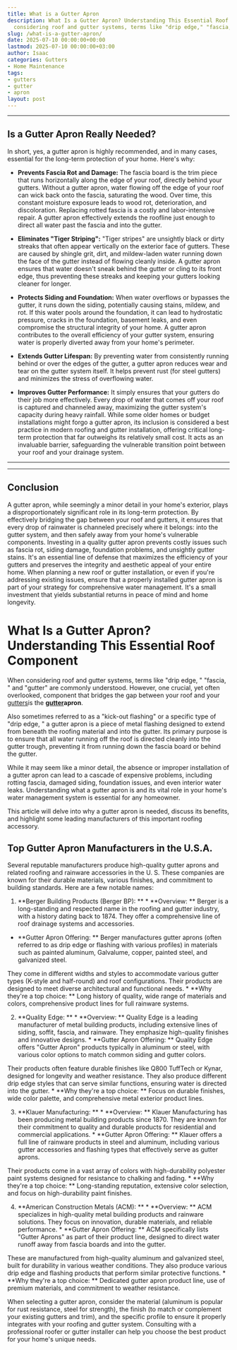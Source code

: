 ```yaml
---
title: What is a Gutter Apron
description: What Is a Gutter Apron? Understanding This Essential Roof Component When
  considering roof and gutter systems, terms like "drip edge," "fascia," and "gutter"...
slug: /what-is-a-gutter-apron/
date: 2025-07-10 00:00:00+00:00
lastmod: 2025-07-10 00:00:00+03:00
author: Isaac
categories: Gutters
- Home Maintenance
tags:
- gutters
- gutter
- apron
layout: post
---
```

---

## Is a Gutter Apron Really Needed?
In short, yes, a gutter apron is highly recommended, and in many cases, essential for the long-term protection of your home. Here's why:

* **Prevents Fascia Rot and Damage:** The fascia board is the trim piece that runs horizontally along the edge of your roof, directly behind your gutters. Without a gutter apron, water flowing off the edge of your roof can wick back onto the fascia, saturating the wood. Over time, this constant moisture exposure leads to wood rot, deterioration, and discoloration. Replacing rotted fascia is a costly and labor-intensive repair.
A gutter apron effectively extends the roofline just enough to direct all water past the fascia and into the gutter.

* **Eliminates "Tiger Striping":** "Tiger stripes" are unsightly black or dirty streaks that often appear vertically on the exterior face of gutters. These are caused by shingle grit, dirt, and mildew-laden water running down the face of the gutter instead of flowing cleanly inside. A gutter apron ensures that water doesn't sneak behind the gutter or cling to its front edge, thus preventing these streaks and keeping your gutters looking cleaner for longer.

* **Protects Siding and Foundation:** When water overflows or bypasses the gutter, it runs down the siding, potentially causing stains, mildew, and rot. If this water pools around the foundation, it can lead to hydrostatic pressure, cracks in the foundation, basement leaks, and even compromise the structural integrity of your home. A gutter apron contributes to the overall efficiency of your gutter system, ensuring water is properly diverted away from your home's perimeter.

* **Extends Gutter Lifespan:** By preventing water from consistently running behind or over the edges of the gutter, a gutter apron reduces wear and tear on the gutter system itself. It helps prevent rust (for steel gutters) and minimizes the stress of overflowing water.

* **Improves Gutter Performance:** It simply ensures that your gutters do their job more effectively. Every drop of water that comes off your roof is captured and channeled away, maximizing the gutter system's capacity during heavy rainfall.
While some older homes or budget installations might forgo a gutter apron, its inclusion is considered a best practice in modern roofing and gutter installation, offering critical long-term protection that far outweighs its relatively small cost. It acts as an invaluable barrier, safeguarding the vulnerable transition point between your roof and your drainage system.
---
---

## Conclusion
A gutter apron, while seemingly a minor detail in your home's exterior, plays a disproportionately significant role in its long-term protection. By effectively bridging the gap between your roof and gutters, it ensures that every drop of rainwater is channeled precisely where it belongs: into the gutter system, and then safely away from your home's vulnerable components.
Investing in a quality gutter apron prevents costly issues such as fascia rot, siding damage, foundation problems, and unsightly gutter stains. It's an essential line of defense that maximizes the efficiency of your gutters and preserves the integrity and aesthetic appeal of your entire home. When planning a new roof or gutter installation, or even if you're addressing existing issues, ensure that a properly installed gutter apron is part of your strategy for comprehensive water management.
It's a small investment that yields substantial returns in peace of mind and home longevity.

# What Is a Gutter Apron? Understanding This Essential Roof Component

When considering roof and gutter systems, terms like "drip edge, " "fascia, " and "gutter" are commonly understood. However, one crucial, yet often overlooked, component that bridges the gap between your roof and your [gutters](https://pestpolicy.com/all-american-gutters-reviews/)is the **[gutter](https://pestpolicy.com/are-gutters-necessary/)apron**.

Also sometimes referred to as a "kick-out flashing" or a specific type of "drip edge, " a gutter apron is a piece of metal flashing designed to extend from beneath the roofing material and into the gutter. Its primary purpose is to ensure that all water running off the roof is directed cleanly into the gutter trough, preventing it from running down the fascia board or behind the gutter.

While it may seem like a minor detail, the absence or improper installation of a gutter apron can lead to a cascade of expensive problems, including rotting fascia, damaged siding, foundation issues, and even interior water leaks. Understanding what a gutter apron is and its vital role in your home's water management system is essential for any homeowner.

This article will delve into why a gutter apron is needed, discuss its benefits, and highlight some leading manufacturers of this important roofing accessory.

##  Top Gutter Apron Manufacturers in the U.S.A.

Several reputable manufacturers produce high-quality gutter aprons and related roofing and rainware accessories in the U. S. These companies are known for their durable materials, various finishes, and commitment to building standards. Here are a few notable names:

1. **Berger Building Products (Berger BP): ** * **Overview: ** Berger is a long-standing and respected name in the roofing and gutter industry, with a history dating back to 1874. They offer a comprehensive line of roof drainage systems and accessories.

* **Gutter Apron Offering: ** Berger manufactures gutter aprons (often referred to as drip edge or flashing with various profiles) in materials such as painted aluminum, Galvalume, copper, painted steel, and galvanized steel.

They come in different widths and styles to accommodate various gutter types (K-style and half-round) and roof configurations. Their products are designed to meet diverse architectural and functional needs. * **Why they're a top choice: ** Long history of quality, wide range of materials and colors, comprehensive product lines for full rainware systems.

2. **Quality Edge: ** * **Overview: ** Quality Edge is a leading manufacturer of metal building products, including extensive lines of siding, soffit, fascia, and rainware. They emphasize high-quality finishes and innovative designs. * **Gutter Apron Offering: ** Quality Edge offers "Gutter Apron" products typically in aluminum or steel, with various color options to match common siding and gutter colors.

Their products often feature durable finishes like Q800 TuffTech or Kynar, designed for longevity and weather resistance. They also produce different drip edge styles that can serve similar functions, ensuring water is directed into the gutter. * **Why they're a top choice: ** Focus on durable finishes, wide color palette, and comprehensive metal exterior product lines.

3. **Klauer Manufacturing: ** * **Overview: ** Klauer Manufacturing has been producing metal building products since 1870. They are known for their commitment to quality and durable products for residential and commercial applications. * **Gutter Apron Offering: ** Klauer offers a full line of rainware products in steel and aluminum, including various gutter accessories and flashing types that effectively serve as gutter aprons.

Their products come in a vast array of colors with high-durability polyester paint systems designed for resistance to chalking and fading. * **Why they're a top choice: ** Long-standing reputation, extensive color selection, and focus on high-durability paint finishes.

4. **American Construction Metals (ACM): ** * **Overview: ** ACM specializes in high-quality metal building products and rainware solutions. They focus on innovation, durable materials, and reliable performance. * **Gutter Apron Offering: ** ACM specifically lists "Gutter Aprons" as part of their product line, designed to direct water runoff away from fascia boards and into the gutter.

These are manufactured from high-quality aluminum and galvanized steel, built for durability in various weather conditions. They also produce various drip edge and flashing products that perform similar protective functions. * **Why they're a top choice: ** Dedicated gutter apron product line, use of premium materials, and commitment to weather resistance.

When selecting a gutter apron, consider the material (aluminum is popular for rust resistance, steel for strength), the finish (to match or complement your existing gutters and trim), and the specific profile to ensure it properly integrates with your roofing and gutter system. Consulting with a professional roofer or gutter installer can help you choose the best product for your home's unique needs.